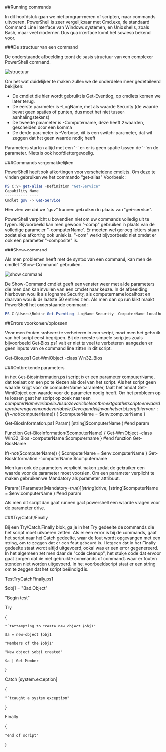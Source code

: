 ##Running commands

In dit hoofdstuk gaan we niet programmeren of scripten, maar commands uitvoeren.
PowerShell is zeer vergelijkbaar met Cmd.exe, de standaard Command Line Interface van Windows systemen, en Unix shells, zoals Bash, maar veel moderner.
Dus qua interface komt het sowieso bekend voor.

###De structuur van een command

De onderstaande afbeelding toont de basis structuur van een complexer PowerShell command.

![structuur](https://i.gyazo.com/16e542ced76bd1ea45bbd0315c3ea193.png)

Om het wat duidelijker te maken zullen we de onderdelen meer gedetaileerd bekijken:
* De cmdlet die hier wordt gebruikt is Get-Eventlog, op cmdlets komen we later terug.
* De eerste parameter is -LogName, met als waarde Security (de waarde bevat geen spaties of punten, dus moet het niet tussen aanhalingstekens)
* De tweede parameter is -Computername, deze heeft 2 waarden, gescheiden door een komma
* De derde parameter is -Verbose, dit is een switch-parameter, dat wil zeggen dat het geen waarde nodig heeft

Parameters starten altijd met een '-' en er is geen spatie tussen de '-'en de parameter.
Niets is ook hoofdlettergevoelig.

###Commands vergemakkelijken

PowerShell heeft ook afkortingen voor verscheidene cmdlets.
Om deze te vinden gebruiken we het commando "get-alias"
Voorbeeld:
```Powershell
PS C:\> get-alias -Definition "Get-Service"
Capability Name
---------- ----
Cmdlet gsv -> Get-Service
```
Hier zien we dat we "gsv" kunnen gebruiken in plaats van "get-service".

PowerShell verplicht u bovendien niet om uw commands volledig uit te typen.
Bijvoorbeeld kan men gewoon "-comp" gebruiken in plaats van de volledige parameter "-computerName".
Er moeten wel genoeg letters staan zodat elke afkorting ook uniek is.
"-com" werkt bijvoorbeeld niet omdat er ook een parameter "-composite" is.

###Show-command

Als men problemen heeft met de syntax van een command, kan men de cmdlet "Show-Command" gebruiken.

![show command](https://i.gyazo.com/0ddaa346c3342605d117e47b0306c017.png)

De Show-Command cmdlet geeft een venster weer met al de parameters die men dan kan invullen van een cmdlet naar keuze.
In de afbeelding hierboven wou ik als logname Security, als computername localhost en daarvan wou ik de laatste 50 entries zien. Als men dan op run klikt maakt PowerShell het onderstaande command: 
```Powershell
PS C:\Users\Robin> Get-EventLog -LogName Security -ComputerName localhost -Newest 50
```







##Errors voorkomen/oplossen

Voor men fouten probeert te verbeteren in een script, moet men het gebruik van het script eerst begrijpen.
Bij de meeste simpele scriptjes zoals bijvoorbeeld Get-Bios.ps1 valt er niet te veel te verbeteren, aangezien er geen inputs van de command line zitten in dit script.

Get-Bios.ps1
Get-WmiObject -class Win32_Bios


###Ontbrekende parameters

In het Get-BiosInformation.ps1 script is er een parameter computerName, dat toelaat om een pc te kiezen als doel van het script.
Als het script geen waarde krijgt voor de computerName parameter, faalt het omdat Get-WmiObject een waarde voor de parameter nodig heeft.
Om het probleem op te lossen gaat het script op zoek naar een $computerName variabele.
Als deze variabele ontbreekt gaat het script een waarde proberen geven aan de variabele.
De volgende lijn van het script zorgt hiervoor: 
If(-not($computerName)) { $computerName = $env:computerName }

Get-BiosInformation.ps1
Param(
  [string]$computerName
) #end param

Function Get-BiosInformation($computerName)
{
  Get-WmiObject -class Win32_Bios -computerName $computername
} #end function Get-BiosName

If(-not($computerName)) { $computerName = $env:computerName }
Get-BiosInformation -computerName $computername


Men kan ook de parameters verplicht maken zodat de gebruiker een waarde voor de parameter moet voorzien.
Om een parameter verplicht te maken gebruiken we Mandatory als parameter attribuut.

Param(
  [Parameter(Mandatory=$true)]
  [string]$drive,
  [string]$computerName = $env:computerName
) #end param

Als men dit script dan gaat runnen gaat powershell een waarde vragen voor de parameter drive.

###Try/Catch/Finally

Bij een Try/Catch/Finally blok, ga je in het Try gedeelte de commands die het script moet uitvoeren zetten.
Als er een error is bij de commands, gaat het script naar het Catch gedeelte, waar de fout wordt opgevangen met een string, om te zeggen dat er een fout gebeurd is.
Hetgeen dat in het Finally gedeelte staat wordt altijd uitgevoerd, ookal was er een error gegenereerd.
In het algemeen zet men daar de "code cleanup", het stukje code dat ervoor gaat zorgen dat de niet gebruikte commands of commands waar er fouten stonden niet worden uitgevoerd.
In het voorbeeldscript staat er een string om te zeggen dat het script beëindigd is.

TestTryCatchFinally.ps1

$obj1 = "Bad.Object"

"Begin test"

Try

  {
  
    "`tAttempting to create new object $obj1"
    
    $a = new-object $obj1
    
    "Members of the $obj1"
    
    "New object $obj1 created"
    
    $a | Get-Member
    
  }
  
Catch [system.exception]

  {
  
    "`tcaught a system exception"
    
  }
  
Finally

  {
  
    "end of script"
    
  }
  
